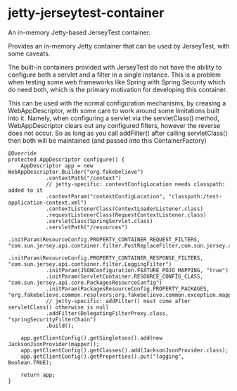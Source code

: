 jetty-jerseytest-container
==========================

An in-memory Jetty-based JerseyTest container.

Provides an in-memory Jetty container that can be used by JerseyTest,
with some caveats.

The built-in containers provided with JerseyTest do not have the
ability to configure both a servlet and a filter in a single instance.
This is a problem when testing some web frameworks like Spring with Spring
Security which do need both, which is the primary motivation for
developing this container.

This can be used with the normal configuration mechanisms, by creasing a WebAppDescriptor,
with some care to work around some limitations built into it. Namely, when configuring a
servlet via the servletClass() method, WebAppDescriptor clears out any configured filters,
however the reverse does not occur. So as long as you call addFilter() after calling
servletClass() then both will be maintained (and passed into this ContainerFactory)


    @Override
    protected AppDescriptor configure() {
        AppDescriptor app = new WebAppDescriptor.Builder("org.fakebelieve")
                .contextPath("/context")
                // jetty-specific: contextConfigLocation needs classpath: added to it
                .contextParam("contextConfigLocation", "classpath:/test-application-context.xml")
                .contextListenerClass(ContextLoaderListener.class)
                .requestListenerClass(RequestContextListener.class)
                .servletClass(SpringServlet.class)
                .servletPath("/resources")
                .initParam(ResourceConfig.PROPERTY_CONTAINER_REQUEST_FILTERS, "com.sun.jersey.api.container.filter.PostReplaceFilter,com.sun.jersey.api.container.filter.LoggingFilter")
                .initParam(ResourceConfig.PROPERTY_CONTAINER_RESPONSE_FILTERS, "com.sun.jersey.api.container.filter.LoggingFilter")
                .initParam(JSONConfiguration.FEATURE_POJO_MAPPING, "true")
                .initParam(ServletContainer.RESOURCE_CONFIG_CLASS, "com.sun.jersey.api.core.PackagesResourceConfig")
                .initParam(PackagesResourceConfig.PROPERTY_PACKAGES, "org.fakebelieve.common.resolvers;org.fakebelieve.common.exception.mappers")
                // jetty-specific: addFilter() must come after servletClass() otherwise is null
                .addFilter(DelegatingFilterProxy.class, "springSecurityFilterChain")
                .build();

        app.getClientConfig().getSingletons().add(new JacksonJsonProvider(mapper));
        app.getClientConfig().getClasses().add(JacksonJsonProvider.class);
        app.getClientConfig().getProperties().put("logging", Boolean.TRUE);

        return app;
    }
